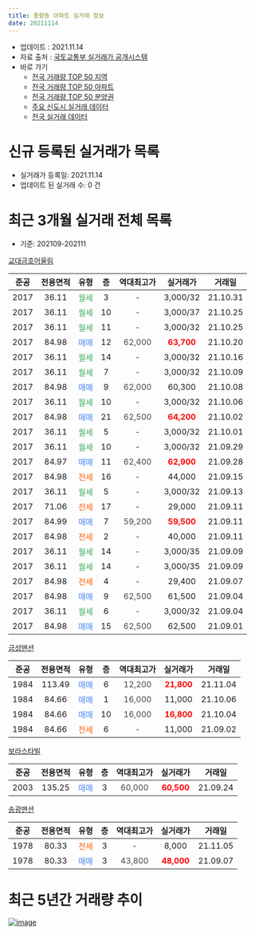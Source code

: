 ```yaml
---
title: 풍향동 아파트 실거래 정보
date: 20211114
---
```


* 업데이트 : 2021.11.14
* 자료 출처 : [국토교통부 실거래가 공개시스템](http://rt.molit.go.kr)
* 바로 가기
    * [전국 거래량 TOP 50 지역](https://apt-info.github.io/apt-trade-info/tr)
    * [전국 거래량 TOP 50 아파트](https://apt-info.github.io/apt-trade-info/ta)
    * [전국 거래량 TOP 50 분양권](https://apt-info.github.io/apt-trade-info/tb)
    * [주요 신도시 실거래 데이터](https://apt-info.github.io/apt-trade-info/newtown)
    * [전국 실거래 데이터](https://apt-info.github.io/apt-trade-info/all)



<script async src="https://pagead2.googlesyndication.com/pagead/js/adsbygoogle.js"></script>
<!-- 기본광고 -->
<ins class="adsbygoogle"
     style="display:block"
     data-ad-client="ca-pub-1142216861245946"
     data-ad-slot="4805727019"
     data-ad-format="auto"
     data-full-width-responsive="true"></ins>
<script>
     (adsbygoogle = window.adsbygoogle || []).push({});
</script>


# 신규 등록된 실거래가 목록

* 실거래가 등록일: 2021.11.14
* 업데이트 된 실거래 수: 0 건




<script async src="https://pagead2.googlesyndication.com/pagead/js/adsbygoogle.js"></script>
<!-- 기본광고 -->
<ins class="adsbygoogle"
     style="display:block"
     data-ad-client="ca-pub-1142216861245946"
     data-ad-slot="4805727019"
     data-ad-format="auto"
     data-full-width-responsive="true"></ins>
<script>
     (adsbygoogle = window.adsbygoogle || []).push({});
</script>


# 최근 3개월 실거래 전체 목록
* 기준: 202109-202111


[교대금호어울림](https://search.naver.com/search.naver?query=%EA%B5%90%EB%8C%80%EA%B8%88%ED%98%B8%EC%96%B4%EC%9A%B8%EB%A6%BC)

|준공|전용면적|유형|층|역대최고가|실거래가|거래일|
|:---:|:---:|:---:|:---:|:---:|:---:|:---:|
|2017|36.11|<span style="color:#34A853">월세</span>|3|<span style="color:#444444">-</span>|3,000/32|21.10.31|
|2017|36.11|<span style="color:#34A853">월세</span>|10|<span style="color:#444444">-</span>|3,000/37|21.10.25|
|2017|36.11|<span style="color:#34A853">월세</span>|11|<span style="color:#444444">-</span>|3,000/32|21.10.25|
|2017|84.98|<span style="color:#4285F3">매매</span>|12|<span style="color:#444444">62,000</span>|<b><span style="color:#FF0000">63,700</span></b>|21.10.20|
|2017|36.11|<span style="color:#34A853">월세</span>|14|<span style="color:#444444">-</span>|3,000/32|21.10.16|
|2017|36.11|<span style="color:#34A853">월세</span>|7|<span style="color:#444444">-</span>|3,000/32|21.10.09|
|2017|84.98|<span style="color:#4285F3">매매</span>|9|<span style="color:#444444">62,000</span>|60,300|21.10.08|
|2017|36.11|<span style="color:#34A853">월세</span>|10|<span style="color:#444444">-</span>|3,000/32|21.10.06|
|2017|84.98|<span style="color:#4285F3">매매</span>|21|<span style="color:#444444">62,500</span>|<b><span style="color:#FF0000">64,200</span></b>|21.10.02|
|2017|36.11|<span style="color:#34A853">월세</span>|5|<span style="color:#444444">-</span>|3,000/32|21.10.01|
|2017|36.11|<span style="color:#34A853">월세</span>|10|<span style="color:#444444">-</span>|3,000/32|21.09.29|
|2017|84.97|<span style="color:#4285F3">매매</span>|11|<span style="color:#444444">62,400</span>|<b><span style="color:#FF0000">62,900</span></b>|21.09.28|
|2017|84.98|<span style="color:#FF5A00">전세</span>|16|<span style="color:#444444">-</span>|44,000|21.09.15|
|2017|36.11|<span style="color:#34A853">월세</span>|5|<span style="color:#444444">-</span>|3,000/32|21.09.13|
|2017|71.06|<span style="color:#FF5A00">전세</span>|17|<span style="color:#444444">-</span>|29,000|21.09.11|
|2017|84.99|<span style="color:#4285F3">매매</span>|7|<span style="color:#444444">59,200</span>|<b><span style="color:#FF0000">59,500</span></b>|21.09.11|
|2017|84.98|<span style="color:#FF5A00">전세</span>|2|<span style="color:#444444">-</span>|40,000|21.09.11|
|2017|36.11|<span style="color:#34A853">월세</span>|14|<span style="color:#444444">-</span>|3,000/35|21.09.09|
|2017|36.11|<span style="color:#34A853">월세</span>|14|<span style="color:#444444">-</span>|3,000/35|21.09.09|
|2017|84.98|<span style="color:#FF5A00">전세</span>|4|<span style="color:#444444">-</span>|29,400|21.09.07|
|2017|84.98|<span style="color:#4285F3">매매</span>|9|<span style="color:#444444">62,500</span>|61,500|21.09.04|
|2017|36.11|<span style="color:#34A853">월세</span>|6|<span style="color:#444444">-</span>|3,000/32|21.09.04|
|2017|84.98|<span style="color:#4285F3">매매</span>|15|<span style="color:#444444">62,500</span>|62,500|21.09.01|

[금성맨션](https://search.naver.com/search.naver?query=%EA%B8%88%EC%84%B1%EB%A7%A8%EC%85%98)

|준공|전용면적|유형|층|역대최고가|실거래가|거래일|
|:---:|:---:|:---:|:---:|:---:|:---:|:---:|
|1984|113.49|<span style="color:#4285F3">매매</span>|6|<span style="color:#444444">12,200</span>|<b><span style="color:#FF0000">21,800</span></b>|21.11.04|
|1984|84.66|<span style="color:#4285F3">매매</span>|1|<span style="color:#444444">16,000</span>|11,000|21.10.06|
|1984|84.66|<span style="color:#4285F3">매매</span>|10|<span style="color:#444444">16,000</span>|<b><span style="color:#FF0000">16,800</span></b>|21.10.04|
|1984|84.66|<span style="color:#FF5A00">전세</span>|6|<span style="color:#444444">-</span>|11,000|21.09.02|

[보라스타빌](https://search.naver.com/search.naver?query=%EB%B3%B4%EB%9D%BC%EC%8A%A4%ED%83%80%EB%B9%8C)

|준공|전용면적|유형|층|역대최고가|실거래가|거래일|
|:---:|:---:|:---:|:---:|:---:|:---:|:---:|
|2003|135.25|<span style="color:#4285F3">매매</span>|3|<span style="color:#444444">60,000</span>|<b><span style="color:#FF0000">60,500</span></b>|21.09.24|

[송광맨션](https://search.naver.com/search.naver?query=%EC%86%A1%EA%B4%91%EB%A7%A8%EC%85%98)

|준공|전용면적|유형|층|역대최고가|실거래가|거래일|
|:---:|:---:|:---:|:---:|:---:|:---:|:---:|
|1978|80.33|<span style="color:#FF5A00">전세</span>|3|<span style="color:#444444">-</span>|8,000|21.11.05|
|1978|80.33|<span style="color:#4285F3">매매</span>|3|<span style="color:#444444">43,800</span>|<b><span style="color:#FF0000">48,000</span></b>|21.09.07|



<script async src="https://pagead2.googlesyndication.com/pagead/js/adsbygoogle.js"></script>
<!-- 기본광고 -->
<ins class="adsbygoogle"
     style="display:block"
     data-ad-client="ca-pub-1142216861245946"
     data-ad-slot="4805727019"
     data-ad-format="auto"
     data-full-width-responsive="true"></ins>
<script>
     (adsbygoogle = window.adsbygoogle || []).push({});
</script>


# 최근 5년간 거래량 추이


<div style="width:100%;">
    <canvas id="deal_progress" height="200"></canvas>
</div>

<script>
new Chart(document.getElementById("deal_progress"), {
    type: 'line',
    data: {
        labels: ['16.01','16.02','16.03','16.04','16.05','16.06','16.07','16.08','16.09','16.10','16.11','16.12','17.01','17.02','17.03','17.04','17.05','17.06','17.07','17.08','17.09','17.10','17.11','17.12','18.01','18.02','18.03','18.04','18.05','18.06','18.07','18.08','18.09','18.10','18.11','18.12','19.01','19.02','19.03','19.04','19.05','19.06','19.07','19.08','19.09','19.10','19.11','19.12','20.01','20.02','20.03','20.04','20.05','20.06','20.07','20.08','20.09','20.10','20.11','20.12','21.01','21.02','21.03','21.04','21.05','21.06','21.07','21.08','21.09','21.10','21.11'],
        datasets: [{
            label: '매매/분양권',
            data: [4,8,15,14,11,13,20,14,33,59,33,37,22,45,53,27,45,29,8,19,16,4,1,1,2,2,1,1,3,2,5,2,3,1,1,1,5,2,5,6,6,6,9,7,8,3,15,12,15,19,2,4,3,8,8,8,5,15,26,9,2,3,4,3,6,4,9,11,6,5,1],
            borderColor: "rgba(66, 133, 243, 1)",
            backgroundColor: "rgba(66, 133, 243, 0.05)",
            borderWidth: 1,
            pointRadius: 0,
            fill: false,
            lineTension: 0
        },{
            label: '전/월세',
            data: [0,0,0,0,0,0,0,0,0,0,0,1,4,21,30,37,20,14,8,5,3,19,16,30,10,2,3,1,1,3,4,3,6,3,4,4,8,5,10,24,15,5,4,4,8,7,13,13,3,13,1,3,4,0,5,2,5,4,10,8,4,8,14,9,10,10,7,4,10,7,1],
            borderColor: "rgba(255, 90, 0, 1)",
            backgroundColor: "rgba(255, 90, 0, 0.05)",
            borderWidth: 1,
            pointRadius: 0,
            fill: false,
            lineTension: 0
        },{
            label: '합계',
            data: [4,8,15,14,11,13,20,14,33,59,33,38,26,66,83,64,65,43,16,24,19,23,17,31,12,4,4,2,4,5,9,5,9,4,5,5,13,7,15,30,21,11,13,11,16,10,28,25,18,32,3,7,7,8,13,10,10,19,36,17,6,11,18,12,16,14,16,15,16,12,2],
            borderColor: "rgba(0, 0, 0, 1)",
            backgroundColor: "rgba(0, 0, 0, 0.03)",
            borderWidth: 0.1,
            pointRadius: 0,
            fill: true,
            lineTension: 0
        }
        ]
    },
    options: {
        responsive: true,
        title: {
            display: false
        },
        tooltips: {
            mode: 'index',
            intersect: false
        },
        hover: {
            mode: 'nearest',
            intersect: true
        },
        scales: {
            xAxes: [{
                display: true,
                scaleLabel: {
                    display: true,
                    labelString: '년/월'
                }
            }],
            yAxes: [{
                display: true,
                ticks: {
                    suggestedMin: 0,
                },
                scaleLabel: {
                    display: true,
                    labelString: '실거래 수'
                }
            }]
        }
    }
});

</script>


[![image](https://apt-info.github.io/images/2020-01-03-apt-trade-info/1024x500.png)](https://play.google.com/store/apps/details?id=com.aptinfo.apttradeinfo)


